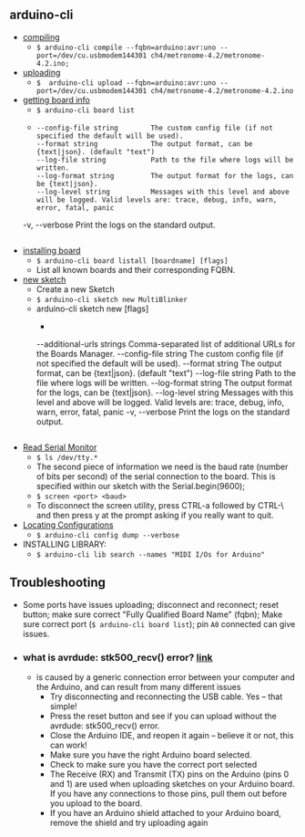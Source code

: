 ## arduino-cli
- [compiling](https://arduino.github.io/arduino-cli/latest/commands/arduino-cli_compile/)
    - `$ arduino-cli compile --fqbn=arduino:avr:uno --port=/dev/cu.usbmodem144301 ch4/metronome-4.2/metronome-4.2.ino;`
- [uploading](https://arduino.github.io/arduino-cli/latest/commands/arduino-cli_upload/)
    - `$  arduino-cli upload --fqbn=arduino:avr:uno --port=/dev/cu.usbmodem144301 ch4/metronome-4.2/metronome-4.2.ino`
- [getting board info](https://arduino.github.io/arduino-cli/latest/commands/arduino-cli_board/)
    - `$ arduino-cli board list`
    - ```--additional-urls strings   Comma-separated list of additional URLs for the Boards Manager.
      --config-file string        The custom config file (if not specified the default will be used).
      --format string             The output format, can be {text|json}. (default "text")
      --log-file string           Path to the file where logs will be written.
      --log-format string         The output format for the logs, can be {text|json}.
      --log-level string          Messages with this level and above will be logged. Valid levels are: trace, debug, info, warn, error, fatal, panic
  -v, --verbose                   Print the logs on the standard output.
  ```
- [installing board](https://arduino.github.io/arduino-cli/latest/commands/arduino-cli_board_listall/)
    - `$ arduino-cli board listall [boardname] [flags]`
    - List all known boards and their corresponding FQBN.
- [new sketch](https://arduino.github.io/arduino-cli/latest/commands/arduino-cli_sketch_new/)
    - Create a new Sketch
    - `$ arduino-cli sketch new MultiBlinker`
    - arduino-cli sketch new [flags]
        - ```
        --additional-urls strings   Comma-separated list of additional URLs for the Boards Manager.
        --config-file string        The custom config file (if not specified the default will be used).
        --format string             The output format, can be {text|json}. (default "text")
        --log-file string           Path to the file where logs will be written.
        --log-format string         The output format for the logs, can be {text|json}.
        --log-level string          Messages with this level and above will be logged. Valid levels are: trace, debug, info, warn, error, fatal, panic
        -v, --verbose                   Print the logs on the standard output.
        ```
- [Read Serial Monitor](https://www.woolseyworkshop.com/2020/08/07/quick-tip-using-the-screen-utility-to-view-arduino-serial-output/)
    - `$ ls /dev/tty.*`
    - The second piece of information we need is the baud rate (number of bits per second) of the serial connection to the board. This is specified within our sketch with the Serial.begin(9600);
    - `$ screen <port> <baud>`
    - To disconnect the screen utility, press CTRL-a followed by CTRL-\ and then press y at the prompt asking if you really want to quit.
- [Locating Configurations](https://arduino.github.io/arduino-cli/0.18/configuration/#configuration-keys)
    - `$ arduino-cli config dump --verbose`
- INSTALLING LIBRARY:
    - `$ arduino-cli lib search --names "MIDI I/Os for Arduino"`


## Troubleshooting
- Some ports have issues uploading; disconnect and reconnect; reset button; make sure correct "Fully Qualified Board Name" (fqbn); Make sure correct port (`$ arduino-cli board list`); pin `A0` connected can give issues.
- ### what is avrdude: stk500_recv() error? [link](https://www.programmingelectronics.com/avrdude-stk500_recv/)
    - is caused by a generic connection error between your computer and the Arduino, and can result from many different issues
        - Try disconnecting and reconnecting the USB cable. Yes – that simple!
        - Press the reset button and see if you can upload without the avrdude: stk500_recv() error.
        - Close the Arduino IDE, and reopen it again – believe it or not, this can work!
        - Make sure you have the right Arduino board selected.
        - Check to make sure you have the correct port selected
        - The Receive (RX) and Transmit (TX) pins on the Arduino (pins 0 and 1) are used when uploading sketches on your Arduino board. If you have any connections to those pins, pull them out before you upload to the board.
        - If you have an Arduino shield attached to your Arduino board, remove the shield and try uploading again